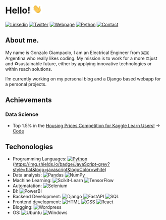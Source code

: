 # Hello! <img src="https://raw.githubusercontent.com/ABSphreak/ABSphreak/master/gifs/Hi.gif" width="30px"></h2>

[![Linkedin](https://img.shields.io/badge/MY%20PROFILE-Linkedin-blue?style=for-the-badge&logo=linkedin)](https://www.linkedin.com/in/gonzalo-giampaolo/)
[![Twitter](https://img.shields.io/badge/FOLLOW%20ME-Twitter-lightblue?style=for-the-badge&logo=twitter)](https://twitter.com/Giampa_ok)
[![Webpage](https://img.shields.io/badge/MY%20BLOG-Webpage-orange?style=for-the-badge&logo=blogger)](https://gonzalogiampaolo.com)
[![Python](https://img.shields.io/badge/MY%20ML-Webpage-succes?style=for-the-badge&logo=python&logoColor=white)](http://giampa.pythonanywhere.com/)
[![Contact](https://img.shields.io/badge/CONTACT-MAIL-red?style=for-the-badge&logo=gmail&logoColor=white)](mailto:contact@gonzalogiampaolo.com)



## About me.
My name is Gonzalo Giampaolo, I am an Electrical Engineer from 🇦🇷 Argentina who really likes coding.
My mission is to work for a more ⚖️just  and ♻️sustainable future, either by applying innovative technologies or within reach solutions.

I’m currently working on my personal blog and a Django based webapp for a personal projects.

## Achievements
### Data Science
- Top 1.5% in the [Housing Prices Competition for Kaggle Learn Users!](https://www.kaggle.com/competitions/home-data-for-ml-course/leaderboard?search=Gonzalo+Giampaolo) -> [Code](https://github.com/giampa-code/housing_price_kaggle)

## Techonologies





- Programming Languages: [![Python](https://img.shields.io/badge/Python-grey?style=flat&logo=python&logoColor=white)]() (https://img.shields.io/badge/JavaScript-grey?style=flat&logo=javascript&logoColor=white)
- Data analysis: ![Pandas](https://img.shields.io/badge/Pandas-grey?style=flat&logo=pandas&logoColor=white) ![NumPy](https://img.shields.io/badge/Numpy-grey?style=flat&logo=numpy&logoColor=white)
- Machine Learning: ![Scikit-Learn](https://img.shields.io/badge/Scikit-learn-grey?style=flat&logo=scikitlearn&logoColor=white) ![TensorFlow](https://img.shields.io/badge/TensorFlow-grey?style=flat&logo=tensorflow&logoColor=white)
- Automatation: ![Selenium](https://img.shields.io/badge/Selenium-grey?style=flat&logo=selenium&logoColor=white)
- BI: ![PowerBI](https://img.shields.io/badge/PowerBI-grey?style=flat&logo=powerbi&logoColor=white)
- Backend Development: ![Django](https://img.shields.io/badge/Django-grey?style=flat&logo=django&logoColor=white) ![FastAPI](https://img.shields.io/badge/FastAPI-grey?style=flat&logo=fastapi&logoColor=white) ![SQL](https://img.shields.io/badge/SQL-grey?style=flat&logo=postgresql&logoColor=white)
- Frontend development: ![HTML](https://img.shields.io/badge/HTML-grey?style=flat&logo=html5&logoColor=white) ![CSS](https://img.shields.io/badge/CSS-grey?style=flat&logo=css3&logoColor=white) ![React](https://img.shields.io/badge/React%20(in%20process)-grey?style=flat&logo=react&logoColor=white)
- Blogging: ![Wordpress](https://img.shields.io/badge/Wordpress-grey?style=flat&logo=wordpress&logoColor=white)
- OS: ![Ubuntu](https://img.shields.io/badge/Ubuntu-grey?style=flat&logo=ubuntu&logoColor=white) ![Windows](https://img.shields.io/badge/Windows-grey?style=flat&logo=windows&logoColor=white)


<!-- Resources IN CASE YOU NEED THEM! -->
<!-- Icons: https://simpleicons.org/ -->
<!-- GitHub Stats: https://github.com/anuraghazra/github-readme-stats -->
<!-- Emojis: https://emojipedia.org/emoji/ -->
<!-- HTML Emojis: https://www.fileformat.info/index.htm -->
<!-- Shields: https://shields.io/ -->
<!-- Awesome GitHub Profile README: https://github.com/abhisheknaiidu/awesome-github-profile-readme -->
